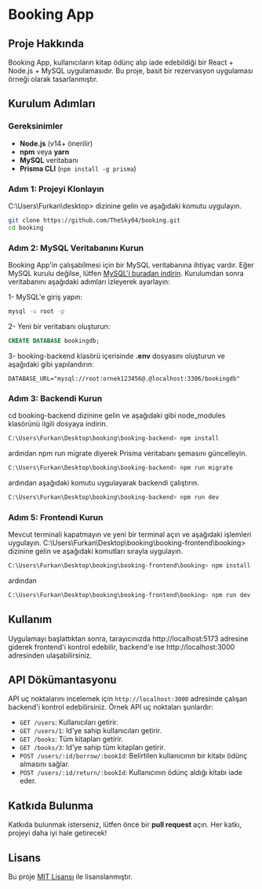 # Booking App

## Proje Hakkında
Booking App, kullanıcıların kitap ödünç alıp iade edebildiği bir React + Node.js + MySQL uygulamasıdır. Bu proje, basit bir rezervasyon uygulaması örneği olarak tasarlanmıştır.

## Kurulum Adımları

### Gereksinimler
- **Node.js** (v14+ önerilir)
- **npm** veya **yarn**
- **MySQL** veritabanı
- **Prisma CLI** (`npm install -g prisma`)

### Adım 1: Projeyi Klonlayın
C:\Users\Furkan\desktop> dizinine gelin ve aşağıdaki komutu uygulayın.
```bash
git clone https://github.com/TheSky04/booking.git
cd booking
```

### Adım 2: MySQL Veritabanını Kurun
Booking App'in çalışabilmesi için bir MySQL veritabanına ihtiyaç vardır. Eğer MySQL kurulu değilse, lütfen [MySQL'i buradan indirin](https://dev.mysql.com/downloads/installer/). Kurulumdan sonra veritabanını aşağıdaki adımları izleyerek ayarlayın:


1- MySQL'e giriş yapın:

```bash
mysql -u root -p
```

2- Yeni bir veritabanı oluşturun:

```sql
CREATE DATABASE bookingdb;
```

3- booking-backend klasörü içerisinde **.env** dosyasını oluşturun ve aşağıdaki gibi yapılandırın:

```env
DATABASE_URL="mysql://root:ornek123456@.@localhost:3306/bookingdb"
```

### Adım 3: Backendi Kurun
cd booking-backend dizinine gelin ve aşağıdaki gibi node_modules klasörünü ilgili dosyaya indirin.

```bash
C:\Users\Furkan\Desktop\booking\booking-backend> npm install
```
ardından npm run migrate diyerek Prisma veritabanı şemasını güncelleyin.

```bash
C:\Users\Furkan\Desktop\booking\booking-backend> npm run migrate
```

ardından aşağıdaki komutu uygulayarak backendi çalıştırın.

```bash
C:\Users\Furkan\Desktop\booking\booking-backend> npm run dev
```

### Adım 5: Frontendi Kurun

Mevcut terminali kapatmayın ve yeni bir terminal açın ve aşağıdaki işlemleri uygulayın.
C:\Users\Furkan\Desktop\booking\booking-frontend\booking> dizinine gelin ve aşağıdaki komutları sırayla uygulayın.

```bash
C:\Users\Furkan\Desktop\booking\booking-frontend\booking> npm install
```
ardından

```bash
C:\Users\Furkan\Desktop\booking\booking-frontend\booking> npm run dev
```

## Kullanım
Uygulamayı başlattıktan sonra, tarayıcınızda http://localhost:5173 adresine giderek frontend'i kontrol edebilir, backend'e ise http://localhost:3000 adresinden ulaşabilirsiniz.

## API Dökümantasyonu
API uç noktalarını incelemek için `http://localhost:3000` adresinde çalışan backend'i kontrol edebilirsiniz. Örnek API uç noktaları şunlardır:
- `GET /users`: Kullanıcıları getirir.
- `GET /users/1`: Id'ye sahip kullanıcıları getirir.
- `GET /books`: Tüm kitapları getirir.
- `GET /books/3`: Id'ye sahip tüm kitapları getirir.
- `POST /users/:id/borrow/:bookId`: Belirtilen kullanıcının bir kitabı ödünç almasını sağlar.
- `POST /users/:id/return/:bookId`: Kullanıcının ödünç aldığı kitabı iade eder.

## Katkıda Bulunma
Katkıda bulunmak isterseniz, lütfen önce bir **pull request** açın. Her katkı, projeyi daha iyi hale getirecek!

## Lisans
Bu proje [MIT Lisansı](LICENSE) ile lisanslanmıştır.
